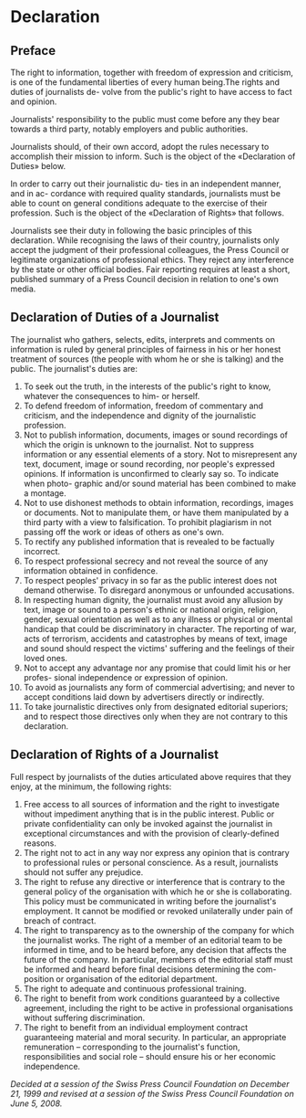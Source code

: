 # Declaration

## Preface

The right to information, together with freedom of  expression and criticism, is one of the fundamental liberties of every  human being.The rights and duties of journalists de- volve from the public's right to have access to fact and opinion.

Journalists' responsibility to the public must come before any they bear towards a third party, notably employers and public authorities.

Journalists should, of their own accord, adopt the rules necessary to accomplish their mission to inform. Such is the object of the  «Declaration of Duties» below.

In order to carry out their journalistic du- ties in an independent  manner, and in ac- cordance with required quality standards, journalists must be able to count on general conditions adequate to the exercise of their profession. Such is the object of the «Declaration of Rights»  that follows.

Journalists see their duty in following the basic  principles of this declaration. While recognising the laws of their  country, journalists only accept the judgment of their professional  colleagues, the Press Council or legitimate organizations of  professional ethics. They reject any interference by the state or other  official bodies. Fair reporting requires at least a short, published  summary of a Press Council decision in relation to one's own media.

## Declaration of Duties of a Journalist
 
The journalist who gathers, selects, edits,  interprets and comments on information is ruled by general principles of fairness in his or her honest treatment of sources (the people with  whom he or she is talking) and the public. The journalist's duties are:

1. To seek out the truth, in the interests of the public's right to know, whatever the consequences to him- or herself.
2. To defend freedom of information, freedom of  commentary and criticism, and the independence and dignity of the  journalistic profession.
3. Not to publish information, documents, images or  sound recordings of which the origin is unknown to the journalist. Not  to suppress information or any essential elements of a story. Not to  misrepresent any text, document, image or sound recording, nor people's  expressed opinions. If information is unconfirmed to clearly say so. To  indicate when photo- graphic and/or sound material has been combined to  make a montage.
4. Not to use dishonest methods to obtain information,  recordings, images or documents. Not to manipulate them, or have them  manipulated by a third party with a view to falsification. To prohibit  plagiarism in not passing off the work or ideas of others as one's own.
5. To rectify any published information that is revealed to be factually incorrect.
6. To respect professional secrecy and not reveal the source of any information obtained in confidence.
7. To respect peoples' privacy in so far as the public  interest does not demand otherwise. To disregard anonymous or unfounded  accusations.
8. In respecting human dignity, the journalist must  avoid any allusion by text, image or sound to a person's ethnic or  national origin, religion, gender, sexual orientation as well as to any  illness or physical or mental handicap that could be discriminatory in  character. The reporting of war, acts of terrorism, accidents and  catastrophes by means of text, image and sound should respect the  victims' suffering and the feelings of their loved ones.
9. Not to accept any advantage nor any promise that could limit his or her profes- sional independence or expression of opinion.
10. To avoid as journalists any form of commercial  advertising; and never to accept conditions laid down by advertisers  directly or indirectly.
11. To take journalistic directives only from designated editorial superiors; and to respect those directives only when they are not contrary to this declaration.

## Declaration of Rights of a Journalist

Full respect by journalists of the duties articulated above requires that they enjoy, at the minimum, the following rights:

1. Free access to all sources of information and the  right to investigate without impediment anything that is in the public  interest. Public or private confidentiality can only be invoked against  the journalist in exceptional circumstances and with the provision of  clearly-defined reasons.
2. The right not to act in any way nor express any  opinion that is contrary to professional rules or personal conscience.  As a result, journalists should not suffer any prejudice.
3. The right to refuse any directive or interference  that is contrary to the general policy of the organisation with which he or she is collaborating. This policy must be communicated in writing  before the journalist's employment. It cannot be modified or revoked  unilaterally under pain of breach of contract.
4. The right to transparency as to the ownership of the company for which the journalist works. The right of a member of an  editorial team to be informed in time, and to be heard before, any  decision that affects the future of the company. In particular, members  of the editorial staff must be informed and heard before final decisions determining the com- position or organisation of the editorial  department.
5. The right to adequate and continuous professional training.
6. The right to benefit from work conditions guaranteed by a collective agreement, including the right to be active in  professional organisations without suffering discrimination.
7. The right to benefit from an individual employment contract guaranteeing material and moral security. In particular, an  appropriate remuneration – corresponding to the journalist's function, responsibilities and social role – should ensure his or her economic  independence.

*Decided at a session of the Swiss Press Council  Foundation on December 21, 1999 and revised at a session of the Swiss Press Council Foundation on June 5, 2008.*
